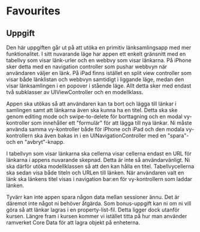Favourites
==========

Uppgift
-------

Den här uppgiften går ut på att utöka en primitiv länksamlingsapp med mer funktionalitet. I sitt nuvarande läge har appen ett enkelt gränsnitt med en tabellvy som visar länk-urler och en webbvy som visar länkarna. På iPhone sker detta med en navigation controller som pushar webbvyn när användaren väljer en länk. På iPad finns istället en split view controller som visar både länklistan och webbvyn samtidigt i liggande läge, medan den visar länksamlingen i en popover i stående läge. Allt detta sker med endast två subklasser av UIViewController och en modellklass.

Appen ska utökas så att användaren kan ta bort och lägga till länkar i samlingen samt att länkarna även ska kunna ha en titel. Detta ska ske genom editing mode och swipe-to-delete för borttagning och en modal vy-kontroller som innehåller ett "formulär" för att lägga till nya länkar. Ni måste använda samma vy-kontroller både för iPhone och iPad och den modala vy-kontrollern ska även bakas in i en UINavigationController med en "spara"- och en "avbryt"-knapp.

I tabellvyn som visar länkarna ska cellerna visar cellerna endast en URL för länkarna i appens nuvarande skepnad. Detta är inte så användarvänligt. Ni ska därför utöka modellklassen så att den kan hålla en titel. Tabellvycellerna ska sedan visa både titeln och URLen till länken. När användaren valt en länk ska länkens titel visas i navigation bar:en för vy-kontrollern som laddar länken.

Tyvärr kan inte appen spara någon data mellan sessioner ännu. Det är däremot inte något ni behöver åtgärda. Som bonus-uppgift kan ni om ni vill göra så att länkar lagras i en property-list-fil. Detta ligger dock utanför kursen. Längre fram i kursen kommer vi istället titta på hur man använder ramverket Core Data för att lagra objekt på enheterna.
